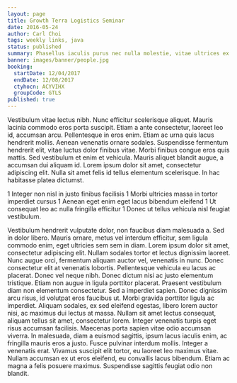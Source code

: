 ```yaml
---
layout: page
title: Growth Terra Logistics Seminar
date: 2016-05-24
author: Carl Choi
tags: weekly links, java
status: published
summary: Phasellus iaculis purus nec nulla molestie, vitae ultrices ex efficitur.
banner: images/banner/people.jpg
booking:
  startDate: 12/04/2017
  endDate: 12/08/2017
  ctyhocn: ACYVIHX
  groupCode: GTLS
published: true
---
```

Vestibulum vitae lectus nibh. Nunc efficitur scelerisque aliquet. Mauris lacinia commodo eros porta suscipit. Etiam a ante consectetur, laoreet leo id, accumsan arcu. Pellentesque in eros enim. Etiam ac urna quis lacus hendrerit mollis. Aenean venenatis ornare sodales. Suspendisse fermentum hendrerit elit, vitae luctus dolor finibus vitae. Morbi finibus congue eros quis mattis. Sed vestibulum et enim et vehicula. Mauris aliquet blandit augue, a accumsan dui aliquam id. Lorem ipsum dolor sit amet, consectetur adipiscing elit. Nulla sit amet felis id tellus elementum scelerisque. In hac habitasse platea dictumst.

1 Integer non nisl in justo finibus facilisis
1 Morbi ultricies massa in tortor imperdiet cursus
1 Aenean eget enim eget lacus bibendum eleifend
1 Ut consequat leo ac nulla fringilla efficitur
1 Donec ut tellus vehicula nisl feugiat vestibulum.

Vestibulum hendrerit vulputate dolor, non faucibus diam malesuada a. Sed in dolor libero. Mauris ornare, metus vel interdum efficitur, sem ligula commodo enim, eget ultricies sem sem in diam. Lorem ipsum dolor sit amet, consectetur adipiscing elit. Nullam sodales tortor et lectus dignissim laoreet. Nunc augue orci, fermentum aliquam auctor vel, venenatis in nunc. Donec consectetur elit at venenatis lobortis. Pellentesque vehicula eu lacus ac placerat. Donec vel neque nibh. Donec dictum nisi ac justo elementum tristique. Etiam non augue in ligula porttitor placerat. Praesent vestibulum diam non elementum consectetur.
Sed a imperdiet sapien. Donec dignissim arcu risus, id volutpat eros faucibus ut. Morbi gravida porttitor ligula ac imperdiet. Aliquam sodales, ex sed eleifend egestas, libero lorem auctor nisi, ac maximus dui lectus at massa. Nullam sit amet lectus consequat, aliquam tellus sit amet, consectetur lorem. Integer venenatis turpis eget risus accumsan facilisis. Maecenas porta sapien vitae odio accumsan viverra. In malesuada, diam a euismod sagittis, ipsum lacus iaculis enim, ac fringilla mauris eros a justo. Fusce pulvinar interdum mollis. Integer a venenatis erat. Vivamus suscipit elit tortor, eu laoreet leo maximus vitae. Nullam accumsan ex ut eros eleifend, eu convallis lacus bibendum. Etiam ac magna a felis posuere maximus. Suspendisse sagittis feugiat odio non blandit.
